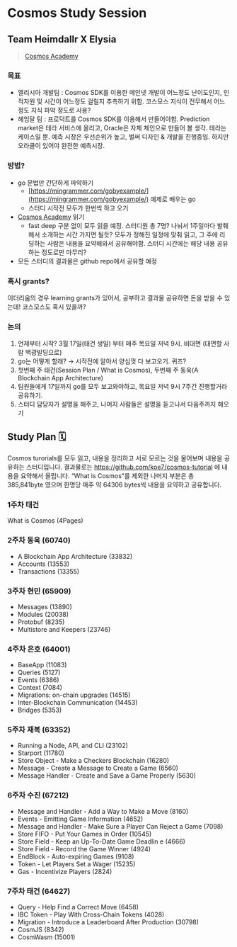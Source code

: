 # Cosmos Study Session
## Team Heimdallr X Elysia
> [Cosmos Academy](https://tutorials.cosmos.network/academy/0-welcome/)

### 목표
- 엘리시아 개발팀 : Cosmos SDK를 이용한 메인넷 개발이 어느정도 난이도인지, 인적자원 및 시간이 어느정도 걸릴지 추측하기 위함. 코스모스 지식이 전무해서 어느정도 지식 파악 정도로 사용?
- 헤임달 팀 : 프로덕트를 Cosmos SDK를 이용해서 만들어야함. Prediction market은 테라 서비스에 올리고, Oracle은 자체 체인으로 만들어 볼 생각. 테라는 케이스일 뿐. 예측 시장은 우선순위가 높고, 벌써 디자인 & 개발을 진행중임. 하지만 오라클이 있어야 완전한 예측시장.

### 방법?
- go 문법만 간단하게 파악하기
  - [https://mingrammer.com/gobyexample/](https://mingrammer.com/gobyexample/) 예제로 배우는 go
  - 스터디 시작전 모두가 한번씩 하고 오기
- [Cosmos Academy](https://tutorials.cosmos.network/academy/0-welcome/) 읽기
  - fast deep 구분 없이 모두 읽을 예정. 스터디원 총 7명? 나눠서 1주일마다 발췌해서 소개하는 시간 가지면 될듯? 모두가 정해진 일정에 맞춰 읽고, 그 주에 리딩하는 사람은 내용을 요약해와서 공유해야함. 스터디 시간에는 해당 내용 공유하는 정도로만 마무리?
- 모든 스터디의 결과물은 github repo에서 공유할 예정

### 혹시 grants?

이더리움의 경우 learning grants가 있어서, 공부하고 결과물 공유하면 돈을 받을 수 있는데!
코스모스도 혹시 있을까?

### 논의

1. 언제부터 시작? 3월 17일(태건 생일) 부터 매주 목요일 저녁 9시. 비대면 (대면할 사람 백광빌딩으로)
2. go는 어떻게 할래? → 시작전에 알아서 양심껏 다 보고오기. 퀴즈?
3. 첫번째 주 태건(Session Plan / What is Cosmos), 두번째 주 동욱(A Blockchain App Architecture)
4. 팀원들에게 17일까지 go를 모두 보고와야하고, 목요일 저녁 9시 7주간 진행할거라 공유하기.
5. 스터디 담당자가 설명을 해주고, 나머지 사람들은 설명을 듣고나서 다음주까지 해오기

## Study Plan 🗓️

Cosmos turorials를 모두 읽고, 내용을 정리하고 서로 모르는 것을 물어보며 내용을 공유하는 스터디입니다. 결과물로는 https://github.com/koe7/cosmos-tutorial 에 내용을 요약해서 올립니다.  “What is Cosmos”를 제외한 나머지 부분은 총 385,841byte 였으며 한명당 매주 약 64306 bytes씩 내용을 요약하고 공유합니다. 

### 1주차 태건
What is Cosmos (4Pages)

### 2주차 동욱 (60740)
* A Blockchain App Architecture (33832) 
* Accounts (13553)
* Transactions (13355)

### 3주차 현민 (65909)
* Messages (13890)
* Modules (20038)
* Protobuf (8235)
* Multistore and Keepers (23746)

### 4주차 은호 (64001)
* BaseApp (11083)
* Queries (5127)
* Events (6386)
* Context (7084)
* Migrations: on-chain upgrades (14515)
* Inter-Blockchain Communication (14453)
* Bridges (5353)

### 5주차 재복 (63352)
* Running a Node, API, and CLI (23102)
* Starport (11780)
* Store Object - Make a Checkers Blockchain (16280)
* Message - Create a Message to Create a Game (6560)
* Message Handler - Create and Save a Game Properly (5630)

### 6주차 수진 (67212)
* Message and Handler - Add a Way to Make a Move (8160)
* Events - Emitting Game Information (4652)
* Message and Handler - Make Sure a Player Can Reject a Game (7098)
* Store FIFO - Put Your Games in Order (10545)
* Store Field - Keep an Up-To-Date Game Deadlin e (4666)
* Store Field - Record the Game Winner (4924)
* EndBlock - Auto-expiring Games (9108)
* Token - Let Players Set a Wager (15235)
* Gas - Incentivize Players (2824)

### 7주차 태건 (64627)
* Query - Help Find a Correct Move (6458)
* IBC Token - Play With Cross-Chain Tokens (4028)
* Migration - Introduce a Leaderboard After Production (30798)
* CosmJS (8342)
* CosmWasm (15001)
